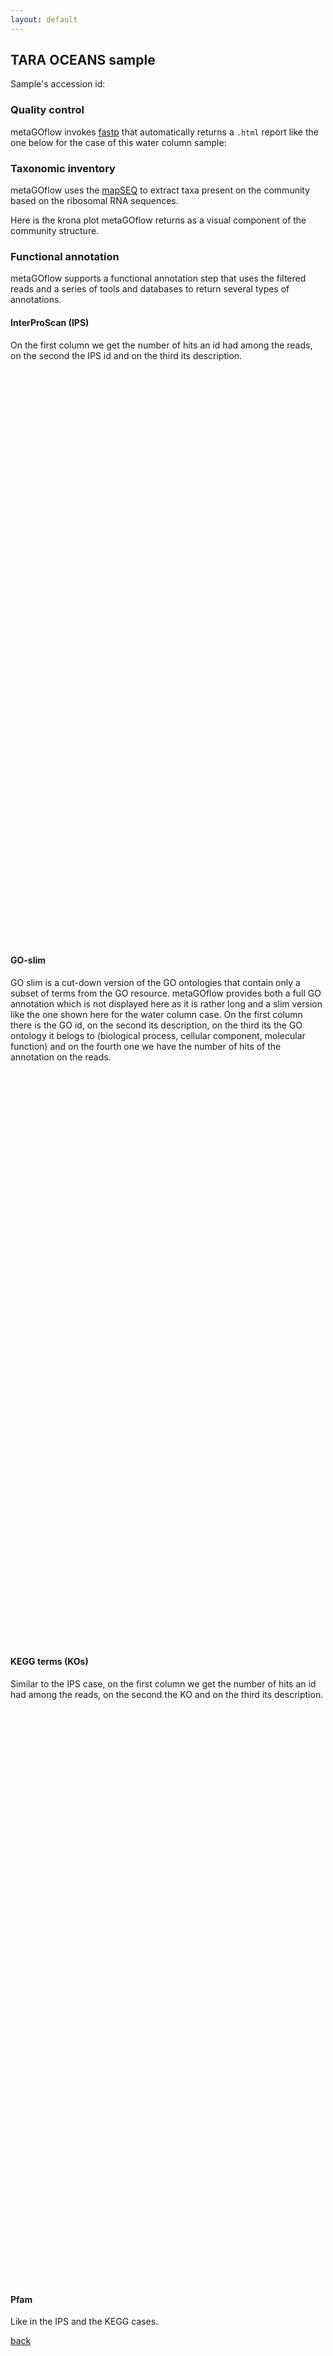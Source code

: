 ```yaml
---
layout: default
---
```


## TARA OCEANS sample 


Sample's accession id:


### Quality control

metaGOflow invokes [fastp](https://github.com/OpenGene/fastp) that automatically returns a `.html` report like the one below for the case of this water column sample: 

<!-- <iframe src="https://rawcdn.githack.com/hariszaf/metaGOflow-use-case/" style="width:200%; height:900px;" ></iframe> -->


### Taxonomic inventory


metaGOflow uses the [mapSEQ](https://github.com/jfmrod/mapseq) to extract taxa present on the community based on the ribosomal RNA sequences.

Here is the krona plot metaGOflow returns as a visual component of the community structure.

<!-- <iframe src="https://rawcdn.githack.com/hariszaf/metaGOflow-use-case/" style="width:200%; height:900px;" ></iframe> -->


### Functional annotation 

metaGOflow supports a functional annotation step that uses the filtered reads and a series of tools and databases to return several types of annotations. 

#### InterProScan (IPS)
 
On the first column we get the number of hits an id had among the reads, on the second the IPS id and on the third its description.

<div style="width:200%; height:900px; overflow: auto">
  <table>
    <tr>
    </tr>
  </table>
</div>

<br>


#### GO-slim 

GO slim is a cut-down version of the GO ontologies that contain only a subset of terms from the GO resource. metaGOflow provides both a full GO annotation which is not displayed here as it is rather long and a slim version like the one shown here for the water column case.
On the first column there is the GO id, 
on the second its description, 
on the third its the GO ontology it belogs to (biological process, cellular component, molecular function) and on the fourth one
we have the number of hits of the annotation on the reads.

<div style="width:200%; height:900px; overflow: auto">
  <table>
    <tr>
    </tr>
  </table>
</div>

<br>


#### KEGG terms (KOs)

Similar to the IPS case, on the first column we get the number of hits an id had among the reads, on the second the KO and on the third its description.


<div style="width:200%; height:900px; overflow: auto">
  <table>
    <tr>
    </tr>
  </table>
</div>

<br>

#### Pfam 

Like in the IPS and the KEGG cases.

[back](./)


